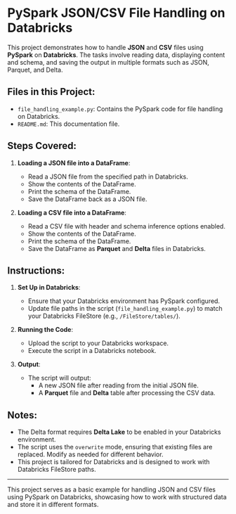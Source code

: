 # PySpark JSON/CSV File Handling on Databricks

This project demonstrates how to handle **JSON** and **CSV** files using **PySpark** on **Databricks**. The tasks involve reading data, displaying content and schema, and saving the output in multiple formats such as JSON, Parquet, and Delta.

## Files in this Project:
- `file_handling_example.py`: Contains the PySpark code for file handling on Databricks.
- `README.md`: This documentation file.

## Steps Covered:

1. **Loading a JSON file into a DataFrame**:
    - Read a JSON file from the specified path in Databricks.
    - Show the contents of the DataFrame.
    - Print the schema of the DataFrame.
    - Save the DataFrame back as a JSON file.

2. **Loading a CSV file into a DataFrame**:
    - Read a CSV file with header and schema inference options enabled.
    - Show the contents of the DataFrame.
    - Print the schema of the DataFrame.
    - Save the DataFrame as **Parquet** and **Delta** files in Databricks.

## Instructions:

1. **Set Up in Databricks**:
    - Ensure that your Databricks environment has PySpark configured.
    - Update file paths in the script (`file_handling_example.py`) to match your Databricks FileStore (e.g., `/FileStore/tables/`).

2. **Running the Code**:
    - Upload the script to your Databricks workspace.
    - Execute the script in a Databricks notebook.

3. **Output**:
    - The script will output:
        - A new JSON file after reading from the initial JSON file.
        - A **Parquet** file and **Delta** table after processing the CSV data.

## Notes:
- The Delta format requires **Delta Lake** to be enabled in your Databricks environment.
- The script uses the `overwrite` mode, ensuring that existing files are replaced. Modify as needed for different behavior.
- This project is tailored for Databricks and is designed to work with Databricks FileStore paths.

---

This project serves as a basic example for handling JSON and CSV files using PySpark on Databricks, showcasing how to work with structured data and store it in different formats.
